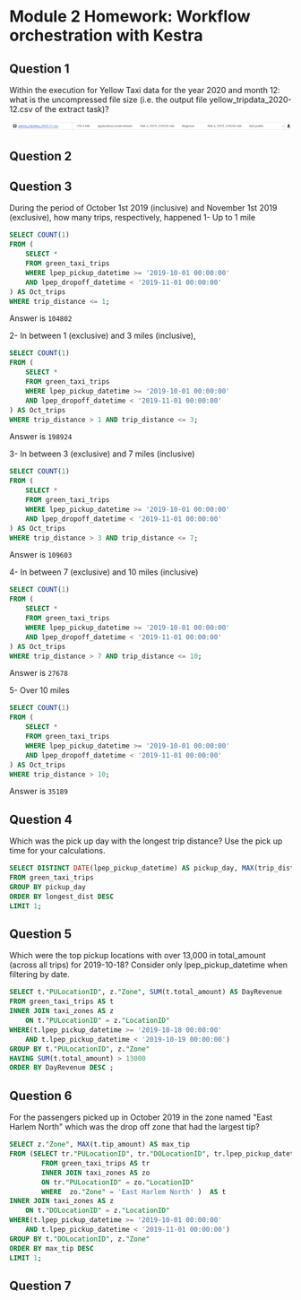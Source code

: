 # Module 2 Homework: Workflow orchestration with Kestra

## Question 1

Within the execution for Yellow Taxi data for the year 2020 and month 12: what is the uncompressed file size (i.e. the output file yellow_tripdata_2020-12.csv of the extract task)?

![alt text](image1.png)

## Question 2






## Question 3
During the period of October 1st 2019 (inclusive) and November 1st 2019 (exclusive), how many trips, respectively, happened
1- Up to 1 mile
``` SQL 
SELECT COUNT(1)
FROM (
    SELECT * 
    FROM green_taxi_trips 
    WHERE lpep_pickup_datetime >= '2019-10-01 00:00:00' 
    AND lpep_dropoff_datetime < '2019-11-01 00:00:00'
) AS Oct_trips
WHERE trip_distance <= 1;
```
Answer is `104802`

2- In between 1 (exclusive) and 3 miles (inclusive),
``` SQL 
SELECT COUNT(1)
FROM (
    SELECT * 
    FROM green_taxi_trips 
    WHERE lpep_pickup_datetime >= '2019-10-01 00:00:00' 
    AND lpep_dropoff_datetime < '2019-11-01 00:00:00'
) AS Oct_trips
WHERE trip_distance > 1 AND trip_distance <= 3;
```
Answer is `198924`

3- In between 3 (exclusive) and 7 miles (inclusive)
``` SQL 
SELECT COUNT(1)
FROM (
    SELECT * 
    FROM green_taxi_trips 
    WHERE lpep_pickup_datetime >= '2019-10-01 00:00:00' 
    AND lpep_dropoff_datetime < '2019-11-01 00:00:00'
) AS Oct_trips
WHERE trip_distance > 3 AND trip_distance <= 7;
```
Answer is `109603`

4- In between 7 (exclusive) and 10 miles (inclusive)
``` SQL 
SELECT COUNT(1)
FROM (
    SELECT * 
    FROM green_taxi_trips 
    WHERE lpep_pickup_datetime >= '2019-10-01 00:00:00' 
    AND lpep_dropoff_datetime < '2019-11-01 00:00:00'
) AS Oct_trips
WHERE trip_distance > 7 AND trip_distance <= 10;
```
Answer is `27678`

5- Over 10 miles
``` SQL 
SELECT COUNT(1)
FROM (
    SELECT * 
    FROM green_taxi_trips 
    WHERE lpep_pickup_datetime >= '2019-10-01 00:00:00' 
    AND lpep_dropoff_datetime < '2019-11-01 00:00:00'
) AS Oct_trips
WHERE trip_distance > 10;
```
Answer is `35189`

## Question 4
Which was the pick up day with the longest trip distance? Use the pick up time for your calculations.
``` SQL
SELECT DISTINCT DATE(lpep_pickup_datetime) AS pickup_day, MAX(trip_distance) AS longest_dist
FROM green_taxi_trips
GROUP BY pickup_day
ORDER BY longest_dist DESC
LIMIT 1;
```

## Question 5
Which were the top pickup locations with over 13,000 in total_amount (across all trips) for 2019-10-18?
Consider only lpep_pickup_datetime when filtering by date.

``` SQL
SELECT t."PULocationID", z."Zone", SUM(t.total_amount) AS DayRevenue
FROM green_taxi_trips AS t
INNER JOIN taxi_zones AS z
	ON t."PULocationID" = z."LocationID"
WHERE(t.lpep_pickup_datetime >= '2019-10-18 00:00:00' 
    AND t.lpep_pickup_datetime < '2019-10-19 00:00:00') 
GROUP BY t."PULocationID", z."Zone"
HAVING SUM(t.total_amount) > 13000
ORDER BY DayRevenue DESC ;
```

## Question 6
For the passengers picked up in October 2019 in the zone named "East Harlem North" which was the drop off zone that had the largest tip?
``` SQL
SELECT z."Zone", MAX(t.tip_amount) AS max_tip
FROM (SELECT tr."PULocationID", tr."DOLocationID", tr.lpep_pickup_datetime, tr.tip_amount, zo."Zone"
		FROM green_taxi_trips AS tr
		INNER JOIN taxi_zones AS zo
		ON tr."PULocationID" = zo."LocationID"
		WHERE  zo."Zone" = 'East Harlem North' )  AS t
INNER JOIN taxi_zones AS z
	ON t."DOLocationID" = z."LocationID"
WHERE(t.lpep_pickup_datetime >= '2019-10-01 00:00:00' 
    AND t.lpep_pickup_datetime < '2019-11-01 00:00:00') 
GROUP BY t."DOLocationID", z."Zone"
ORDER BY max_tip DESC
LIMIT 1;
```
## Question 7
